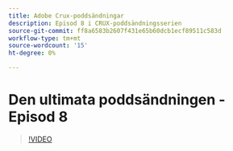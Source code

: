 ```yaml
---
title: Adobe Crux-poddsändningar
description: Episod 8 i CRUX-poddsändningsserien
source-git-commit: ff8a6583b2607f431e65b60dcb1ecf89511c583d
workflow-type: tm+mt
source-wordcount: '15'
ht-degree: 0%

---
```


# Den ultimata poddsändningen - Episod 8

>[!VIDEO](https://video.tv.adobe.com/v/3429404?quality=12learn=on)
